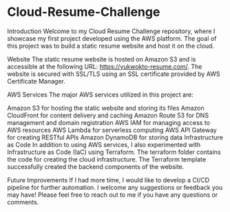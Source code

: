 # Cloud-Resume-Challenge

Introduction
Welcome to my Cloud Resume Challenge repository, where I showcase my first project developed using the AWS platform. The goal of this project was to build a static resume website and host it on the cloud.

Website
The static resume website is hosted on Amazon S3 and is accessible at the following URL: https://yukwokto-resume.com/. The website is secured with SSL/TLS using an SSL certificate provided by AWS Certificate Manager.

AWS Services
The major AWS services utilized in this project are:

Amazon S3 for hosting the static website and storing its files
Amazon CloudFront for content delivery and caching
Amazon Route 53 for DNS management and domain registration
AWS IAM for managing access to AWS resources
AWS Lambda for serverless computing
AWS API Gateway for creating RESTful APIs
Amazon DynamoDB for storing data
Infrastructure as Code
In addition to using AWS services, I also experimented with Infrastructure as Code (IaC) using Terraform. The terraform folder contains the code for creating the cloud infrastructure. The Terraform template successfully created the backend components of the website.

Future Improvements
If I had more time, I would like to develop a CI/CD pipeline for further automation. I welcome any suggestions or feedback you may have! Please feel free to reach out to me if you have any questions or comments.
